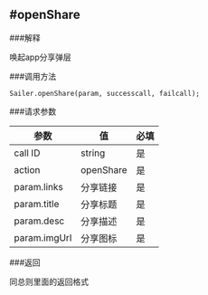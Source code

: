 #openShare
-----
###解释

唤起app分享弹层

###调用方法
```
Sailer.openShare(param, successcall, failcall);
```

###请求参数

| 参数 | 值 | 必填 |
| -- | -- | -- |
| call ID| string | 是 |
| action | openShare | 是 |
| param.links | 分享链接  | 是 |
| param.title | 分享标题  | 是 |
| param.desc | 分享描述  | 是 |
| param.imgUrl | 分享图标  | 是 |

###返回

同总则里面的返回格式